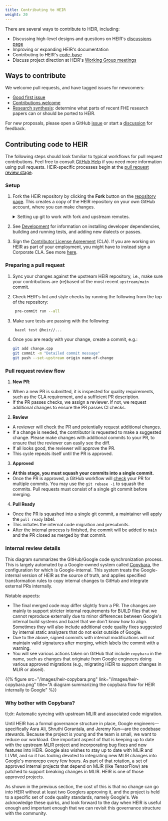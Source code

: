```yaml
---
title: Contributing to HEIR
weight: 20
---
```


There are several ways to contribute to HEIR, including:

- Discussing high-level designs and questions on HEIR's
  [discussions page](https://github.com/google/heir/discussions)
- Improving or expanding HEIR's documentation
- Contributing to HEIR's [code-base](https://github.com/google/heir)
- Discuss project direction at HEIR's
  [Working Group meetings](https://heir.dev/community/)

## Ways to contribute

We welcome pull requests, and have tagged issues for newcomers:

- [Good first issue](https://github.com/google/heir/issues?q=is%3Aissue+is%3Aopen+label%3A%22good+first+issue%22)
- [Contributions welcome](https://github.com/google/heir/issues?q=is%3Aissue+is%3Aopen+label%3A%22contributions+welcome%22)
- [Research synthesis](https://github.com/google/heir/labels/research%20synthesis):
  determine what parts of recent FHE research papers can or should be ported to
  HEIR.

For new proposals, please open a GitHub
[issue](https://github.com/google/heir/issues) or start a
[discussion](https://github.com/google/heir/discussions) for feedback.

## Contributing code to HEIR

The following steps should look familiar to typical workflows for pull request
contributions. Feel free to consult
[GitHub Help](https://docs.github.com/en/pull-requests/collaborating-with-pull-requests/proposing-changes-to-your-work-with-pull-requests/about-pull-requests)
if you need more information using pull requests. HEIR-specific processes begin
at the [pull request review stage](#pull-request-review-flow).

### Setup

1. Fork the HEIR repository by clicking the **Fork** button on the
   [repository page](https://github.com/google/heir). This creates a copy of the
   HEIR repository on your own GitHub account, where you can make changes.

   <details>
   <summary>Setting up git to work with fork and upstream remotes.</summary>
    If you have cloned your fork, you will want to
     add the HEIR repository as an upstream remote:

   ```bash
   git remote add upstream https://www.github.com/google/heir
   ```

   Alternatively, if you have cloned the main HEIR repo, you can add your fork
   as a remote like this:

   ```bash
   git remote rename origin upstream
   git remote add origin https://www.github.com/<USERNAME>/heir
   ```

   Either way, you will want to create a development branch for your change:

   ```bash
   git checkout -b name-of-change
   ```

   In the remainder of this document, we will assume `origin` is your fork, and
   `upstream` is the main HEIR repo.

   </details>

1. See [Development](https://heir.dev/docs/development/) for information on
   installing developer dependencies, building and running tests, and adding new
   dialects or passes.

1. Sign the
   [Contributor License Agreement](https://cla.developers.google.com/about)
   (CLA). If you are working on HEIR as part of your employment, you might have
   to instead sign a Corporate CLA. See more
   [here](https://github.com/google/heir/blob/main/CONTRIBUTING.md#sign-our-contributor-license-agreement).

### Preparing a pull request

1. Sync your changes against the upstream HEIR repository, i.e., make sure your
   contributions are (re)based of the most recent `upstream/main` commit.

1. Check HEIR's lint and style checks by running the following from the top of
   the repository:

   ```bash
    pre-commit run --all
   ```

1. Make sure tests are passing with the following:

   ```bash
    bazel test @heir//...
   ```

1. Once you are ready with your change, create a commit, e.g.:

   ```bash
   git add change.cpp
   git commit -m "Detailed commit message"
   git push --set-upstream origin name-of-change
   ```

### Pull request review flow

1. **New PR**:

- When a new PR is submitted, it is inspected for quality requirements, such as
  the CLA requirement, and a sufficient PR description.
- If the PR passes checks, we assign a reviewer. If not, we request additional
  changes to ensure the PR passes CI checks.

2. **Review**

- A reviewer will check the PR and potentially request additional changes.
- If a change is needed, the contributor is requested to make a suggested
  change. Please make changes with additional commits to your PR, to ensure that
  the reviewer can easily see the diff.
- If all looks good, the reviewer will approve the PR.
- This cycle repeats itself until the PR is approved.

3. **Approved**

- **At this stage, you must squash your commits into a single commit.**
- Once the PR is approved, a GitHub workflow will
  [check](https://github.com/google/heir/blob/main/.github/workflows/pr_review.yml)
  your PR for multiple commits. You may use the `git rebase -i` to squash the
  commits. Pull requests must consist of a single git commit before merging.

4. **Pull Ready**

- Once the PR is squashed into a single git commit, a maintainer will apply the
  `pull ready` label.
- This initiates the internal code migration and presubmits.
- After the internal process is finished, the commit will be added to `main` and
  the PR closed as merged by that commit.

### Internal review details

This diagram summarizes the GitHub/Google code synchronization process. This is
largely automated by a Google-owned system called
[Copybara](https://github.com/google/copybara), the configuration for which is
Google-internal. This system treats the Google-internal version of HEIR as the
source of truth, and applies specified transformation rules to copy internal
changes to GitHub and integrate external PRs internally.

Notable aspects:

- The final merged code may differ slightly from a PR. The changes are mainly to
  support stricter internal requirements for BUILD files that we cannot
  reproduce externally due to minor differences between Google's internal build
  systems and bazel that we don't know how to align. Sometimes they will also
  include additional code quality fixes suggested by internal static analyzers
  that do not exist outside of Google.
- Due to the above, signed commits with internal modifications will not maintain
  valid signatures after merging, which labels the commit with a warning.
- You will see various actions taken on GitHub that include `copybara` in the
  name, such as changes that originate from Google engineers doing various
  approved migrations (e.g., migrating HEIR to support changes in MLIR or
  abseil).

{{% figure src="/images/heir-copybara.png" link="/images/heir-copybara.png"
title="A diagram summarizing the copybara flow for HEIR internally to Google"
%}}

### Why bother with Copybara?

tl;dr: Automatic syncing with upstream MLIR and associated code migration.

Until HEIR has a formal governance structure in place, Google
engineers—specifically Asra Ali, Shruthi Gorantala, and Jeremy Kun—are the
codebase stewards. Because the project is young and the team is small, we want
to reduce our workload. One important aspect of that is keeping up to date with
the upstream MLIR project and incorporating bug fixes and new features into
HEIR. Google also wishes to stay up to date with MLIR and LLVM, and so it has
tooling devoted to integrating new MLIR changes into Google's monorepo every few
hours. As part of that rotation, a set of approved internal projects that depend
on MLIR (like TensorFlow) are patched to support breaking changes in MLIR. HEIR
is one of those approved projects.

As shown in the previous section, the cost of this is that no change can go into
HEIR without at least two Googlers approving it, and the project is held to a
specific set of code quality standards, namely Google's. We acknowledge these
quirks, and look forward to the day when HEIR is useful enough and important
enough that we can revisit this governance structure with the community.

